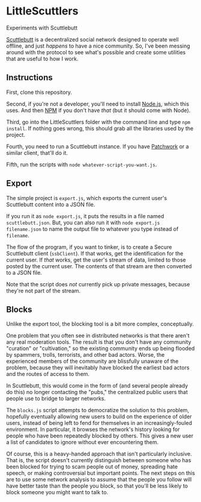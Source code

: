 # LittleScuttlers
Experiments with Scuttlebutt

[Scuttlebutt](https://www.scuttlebutt.nz/) is a decentralized social network designed to operate well offline, and just _happens_ to have a nice community.  So, I've been messing around with the protocol to see what's possible and create some utilities that are useful to how I work.

## Instructions

First, clone this repository.

Second, if you're not a developer, you'll need to install [Node.js](https://nodejs.org/en/), which this uses.  And then [NPM](https://www.npmjs.com/get-npm) if you don't have _that_ (but it should come with Node).

Third, go into the LittleScuttlers folder with the command line and type `npm install`.  If nothing goes wrong, this should grab all the libraries used by the project.

Fourth, you need to run a Scuttlebutt instance.  If you have [Patchwork](https://ahdinosaur.github.io/patchwork-downloader/) or a similar client, that'll do it.

Fifth, run the scripts with `node whatever-script-you-want.js`.

## Export

The simple project is `export.js`, which exports the current user's Scuttlebutt content into a JSON file.

If you run it as `node export.js`, it puts the results in a file named `scuttlebutt.json`.  But, you can also run it with `node export.js filename.json` to name the output file to whatever you type instead of `filename`.

The flow of the program, if you want to tinker, is to create a Secure Scuttlebutt client (`ssbClient`).  If that works, get the identification for the current user.  If _that_ works, get the user's stream of data, limited to those posted by the current user.  The contents of that stream are then converted to a JSON file.

Note that the script does _not_ currently pick up private messages, because they're not part of the stream.

## Blocks

Unlike the export tool, the blocking tool is a bit more complex, conceptually.

One problem that you often see in distributed networks is that there aren't any real moderation tools.  The result is that you don't have any community "curation" or "cultivation," so the existing community ends up being flooded by spammers, trolls, terrorists, and other bad actors.  Worse, the experienced members of the community are blissfully unaware of the problem, because they will inevitably have blocked the earliest bad actors and the routes of access to them.

In Scuttlebutt, this would come in the form of (and several people already do this) no longer contacting the "pubs," the centralized public users that people use to bridge to larger networks.

The `blocks.js` script attempts to democratize the solution to this problem, hopefully eventually allowing new users to build on the experience of older users, instead of being left to fend for themselves in an increasingly-fouled environment.  In particular, it browses the network's history looking for people who have been repeatedly blocked by others.  This gives a new user a list of candidates to ignore without ever encountering them.

Of course, this is a heavy-handed approach that isn't particularly inclusive.  That is, the script doesn't currently distinguish between someone who has been blocked for trying to scam people out of money, spreading hate speech, or making controversial but important points.  The next steps on this are to use some network analysis to assume that the people you follow will have better taste than the people you block, so that you'll be less likely to block someone you might want to talk to.


